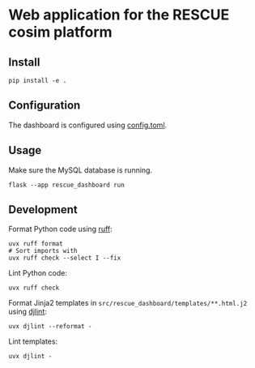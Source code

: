 # Web application for the RESCUE cosim platform

## Install

```shell
pip install -e .
```

## Configuration

The dashboard is configured using [config.toml](config.toml).

## Usage

Make sure the MySQL database is running.

```shell
flask --app rescue_dashboard run
```

## Development

Format Python code using [ruff](https://docs.astral.sh/ruff/):
```shell
uvx ruff format
# Sort imports with
uvx ruff check --select I --fix
```
Lint Python code:
```shell
uvx ruff check
```

Format Jinja2 templates in `src/rescue_dashboard/templates/**.html.j2` using [djlint](https://djlint.com/):
```shell
uvx djlint --reformat -
```
Lint templates:
```shell
uvx djlint -
```